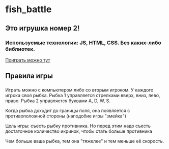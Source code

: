 # fish_battle
## Это игрушка номер 2!
### Используемые технологии: JS, HTML, CSS. Без каких-либо библиотек. 

[Поиграть можно тут](https://muratbyazrov.github.io/fish_battle/)

## Правила игры
###
Играть можно с компьютером либо со вторым игроком.
У каждого игрока своя рыбка.
Рыбка 1 управляется стрелками вверх, вниз, лево, право.
Рыбка 2 управляется буквами A, D, W, S.

Когда рыбка доходит до границы поля, она появляется с противоположной стороны
(наподобие игры "змейка")

Цель игры: съесть рыбку противника. Но перед этим надо 
съесть достаточное количество икринок, чтобы стать больше противника

Чем больше ваша рыбка, тем она "тяжелее" и тем меньше её скорость.


